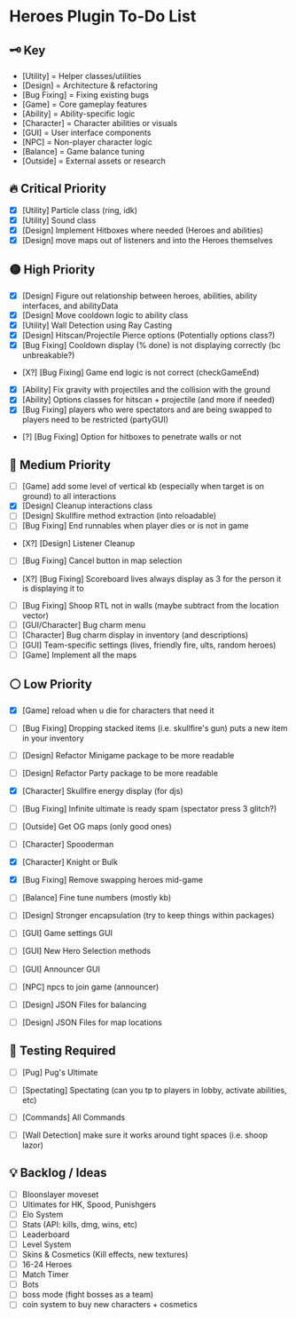 # Heroes Plugin To-Do List

## 🗝️ Key
- [Utility] = Helper classes/utilities
- [Design] = Architecture & refactoring
- [Bug Fixing] = Fixing existing bugs
- [Game] = Core gameplay features
- [Ability] = Ability-specific logic
- [Character] = Character abilities or visuals
- [GUI] = User interface components
- [NPC] = Non-player character logic
- [Balance] = Game balance tuning
- [Outside] = External assets or research

## 🔥 Critical  Priority
- [X] [Utility] Particle class (ring, idk)
- [X] [Utility] Sound class
- [X] [Design] Implement Hitboxes where needed (Heroes and abilities)
- [X] [Design] move maps out of listeners and into the Heroes themselves

## 🟡 High Priority
- [X] [Design] Figure out relationship between heroes, abilities, ability interfaces, and abilityData 
- [X] [Design] Move cooldown logic to ability class
- [X] [Utility] Wall Detection using Ray Casting
- [X] [Design] Hitscan/Projectile Pierce options (Potentially options class?)
- [X] [Bug Fixing] Cooldown display (% done) is not displaying correctly (bc unbreakable?)
- [X?] [Bug Fixing] Game end logic is not correct (checkGameEnd)
- [X] [Ability] Fix gravity with projectiles and the collision with the ground
- [x] [Ability] Options classes for hitscan + projectile (and more if needed)
- [X] [Bug Fixing] players who were spectators and are being swapped to players need to be restricted (partyGUI)
- [?] [Bug Fixing] Option for hitboxes to penetrate walls or not


## 🔵 Medium Priority
- [ ] [Game] add some level of vertical kb (especially when target is on ground) to all interactions
- [X] [Design] Cleanup interactions class
- [ ] [Design] Skullfire method extraction (into reloadable)
- [ ] [Bug Fixing] End runnables when player dies or is not in game
- [X?] [Design] Listener Cleanup
- [ ] [Bug Fixing] Cancel button in map selection
- [X?] [Bug Fixing] Scoreboard lives always display as 3 for the person it is displaying it to
- [ ] [Bug Fixing] Shoop RTL not in walls (maybe subtract from the location vector)
- [ ] [GUI/Character] Bug charm menu
- [ ] [Character] Bug charm display in inventory (and descriptions)
- [ ] [GUI] Team-specific settings (lives, friendly fire, ults, random heroes) 
- [ ] [Game] Implement all the maps

## ⚪ Low Priority
- [X] [Game] reload when u die for characters that need it
- [ ] [Bug Fixing] Dropping stacked items (i.e. skullfire's gun) puts a new item in your inventory
- [ ] [Design] Refactor Minigame package to be more readable
- [ ] [Design] Refactor Party package to be more readable
- [X] [Character] Skullfire energy display (for djs)
- [ ] [Bug Fixing] Infinite ultimate is ready spam (spectator press 3 glitch?)
- [ ] [Outside] Get OG maps (only good ones)
- [ ] [Character] Spooderman
- [X] [Character] Knight or Bulk
- [X] [Bug Fixing] Remove swapping heroes mid-game
- [ ] [Balance] Fine tune numbers (mostly kb)
- [ ] [Design] Stronger encapsulation (try to keep things within packages)
- [ ] [GUI] Game settings GUI
- [ ] [GUI] New Hero Selection methods
- [ ] [GUI] Announcer GUI
- [ ] [NPC] npcs to join game (announcer)
- [ ] [Design] JSON Files for balancing
- [ ] [Design] JSON Files for map locations


## 🔴 Testing Required
- [ ] [Pug] Pug's Ultimate
- [ ] [Spectating] Spectating (can you tp to players in lobby, activate abilities, etc)
- [ ] [Commands] All Commands
- [ ] [Wall Detection] make sure it works around tight spaces (i.e. shoop lazor)


## 💡 Backlog / Ideas
- [ ] Bloonslayer moveset
- [ ] Ultimates for HK, Spood, Punishgers
- [ ] Elo System
- [ ] Stats (API: kills, dmg, wins, etc)
- [ ] Leaderboard
- [ ] Level System
- [ ] Skins & Cosmetics (Kill effects, new textures)
- [ ] 16-24 Heroes
- [ ] Match Timer
- [ ] Bots
- [ ] boss mode (fight bosses as a team)
- [ ] coin system to buy new characters + cosmetics
